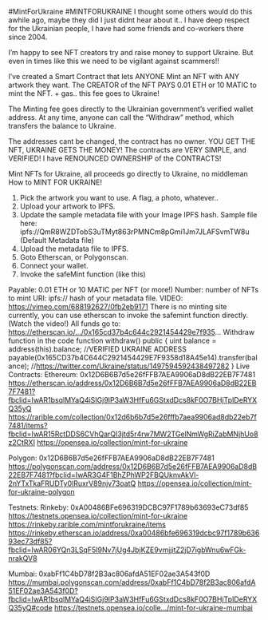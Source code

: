 #MintForUkraine
#MINTFORUKRAINE
I thought some others would do this awhile ago, maybe they did I just didnt hear about it.. I have deep respect for the Ukrainian people, I have had some friends and co-workers there since 2004.

I’m happy to see NFT creators try and raise money to support Ukraine. But even in times like this we need to be vigilant against scammers!!

I’ve created a Smart Contract that lets ANYONE Mint an NFT with ANY artwork they want. The CREATOR of the NFT PAYS 0.01 ETH or 10 MATIC to mint the NFT. + gas.. this fee goes to Ukraine!

The Minting fee goes directly to the Ukrainian government’s verified wallet address. At any time, anyone can call the “Withdraw” method, which transfers the balance to Ukraine.

The addresses cant be changed, the contract has no owner.
YOU GET THE NFT, UKRAINE GETS THE MONEY!
The contracts are VERY SIMPLE, and VERIFIED!
I have RENOUNCED OWNERSHIP of the CONTRACTS!

Mint NFTs for Ukraine, all proceeds go directly to Ukraine, no middleman
How to MINT FOR UKRAINE!
1. Pick the artwork you want to use. A flag, a photo, whatever..
2. Upload your artwork to IPFS.
3. Update the sample metadata file with your Image IPFS hash.
Sample file here: ipfs://QmR8WZDTobS3uTMyt863rPMNCm8pGmi1Jm7JLAFSvmTW8u (Default Metadata file)
4. Upload the metadata file to IPFS.
5. Goto Etherscan, or Polygonscan.
6. Connect your wallet.
7. Invoke the safeMint function (like this)

Payable: 0.01 ETH or 10 MATIC per NFT (or more!)
Number: number of NFTs to mint
URI: ipfs:// hash of your metadata file.
VIDEO: https://vimeo.com/688192627/0fb2eb9171
There is no minting site currently, you can use etherscan to invoke the safemint function directly. (Watch the video!)
All funds go to: https://etherscan.io/.../0x165cd37b4c644c2921454429e7f935...
Withdraw function in the code
function withdraw() public {
uint balance = address(this).balance;
//VERIFIED UKRAINE ADDRESS
payable(0x165CD37b4C644C2921454429E7F9358d18A45e14).transfer(balance);
//https://twitter.com/Ukraine/status/1497594592438497282
}
Live Contracts:
Ethereum: 0x12D6B6B7d5e26fFFB7AEA9906aD8dB22EB7F7481
https://etherscan.io/address/0x12D6B6B7d5e26fFFB7AEA9906aD8dB22EB7F7481?fbclid=IwAR1bsqlMYaQ4iSIGj9IP3aW3HfFu6GStxdDcs8kF0O7BHjTpIDeRYXQ35yQ
https://rarible.com/collection/0x12d6b6b7d5e26fffb7aea9906ad8db22eb7f7481/items?fbclid=IwAR15RctDDS6CVhQarQI3jtd5r4rw7MW2TGelNmWgRiZabMNjhUo8z2CtRXI
https://opensea.io/collection/mint-for-ukraine

Polygon: 0x12D6B6B7d5e26fFFB7AEA9906aD8dB22EB7F7481
https://polygonscan.com/address/0x12D6B6B7d5e26fFFB7AEA9906aD8dB22EB7F7481?fbclid=IwAR3G4F1BhZPhWP2FBQUknvAkVl-2nYTxTkaFRUDTy0lRuxrV89njv73oatQ
https://opensea.io/collection/mint-for-ukraine-polygon

Testnets:
Rinkeby: 0xA00486BFe696319DCBC97F1789b63693eC73df85
https://testnets.opensea.io/collection/mint-for-ukraine
https://rinkeby.rarible.com/mintforukraine/items
https://rinkeby.etherscan.io/address/0xa00486bfe696319dcbc97f1789b63693ec73df85?fbclid=IwAR06YQn3LSqF5I9Nv7jUg4JbjKZE9vmjjitZ2jD7igbWnu6wFGk-nrakQV8

Mumbai: 0xabFf1C4bD78f2B3ac806afdA51EF02ae3A543f0D
https://mumbai.polygonscan.com/address/0xabFf1C4bD78f2B3ac806afdA51EF02ae3A543f0D?fbclid=IwAR1bsqlMYaQ4iSIGj9IP3aW3HfFu6GStxdDcs8kF0O7BHjTpIDeRYXQ35yQ#code
https://testnets.opensea.io/colle.../mint-for-ukraine-mumbai
